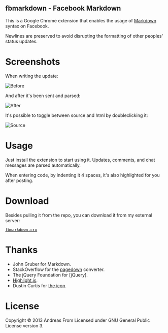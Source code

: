 fbmarkdown - Facebook Markdown
------------------------------
This is a Google Chrome extension that enables the usage of [Markdown][md] syntax on Facebook.

Newlines are preserved to avoid disrupting the formatting of other peoples' status updates.

[md]: http://www.daringfireball.com/projects/markdown/

# Screenshots
When writing the update:

![Before]()

And after it's been sent and parsed:

![After]()

It's possible to toggle between source and html by doubleclicking it:

![Source]()

# Usage
Just install the extension to start using it.
Updates, comments, and chat messages are parsed automatically.

When entering code, by indenting it 4 spaces, it's also highlighted for you after posting.

# Download

Besides pulling it from the repo, you can download it from my external server:

[`fbmarkdown.crx`](http://rtgkom.dk/~andreashf11/fbmarkdown.crx)

# Thanks
* John Gruber for Markdown.
* StackOverflow for the [pagedown](http://code.google.com/p/pagedown/) converter.
* The jQuery Foundation for [jQuery].
* [Highlight.js](http://softwaremaniacs.org/soft/highlight/en/).
* Dustin Curtis for [the icon](https://github.com/dcurtis/markdown-mark).

# License
Copyright © 2013 Andreas From
Licensed under GNU General Public License version 3.
